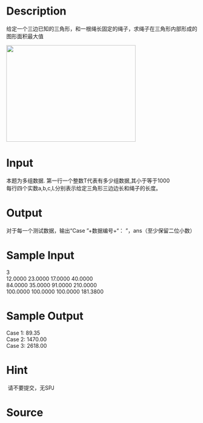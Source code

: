 
# Description

<div class="content"><p>给定一个三边已知的三角形，和一根绳长固定的绳子，求绳子在三角形内部形成的图形面积最大值</p>
<div><img src="source/bzoj/1335/img/aHR0cHM6Ly9seWRzeS5jb20vSnVkZ2VPbmxpbmUvdXBsb2FkLzIwMTcwOC9hYS5wbmc=.png" width="341" height="255" alt=""/></div></div>

# Input

<div class="content"><div>本题为多组数据. 第一行一个整数T代表有多少组数据,其小于等于1000 </div>
<div>每行四个实数a,b,c,L分别表示给定三角形三边边长和绳子的长度。</div></div>

# Output

<div class="content"><p>对于每一个测试数据，输出“Case ”+数据编号+“： ”，ans（至少保留二位小数）</p></div>

# Sample Input

<div class="content"><span class="sampledata">3<br/>
12.0000 23.0000 17.0000 40.0000<br/>
84.0000 35.0000 91.0000 210.0000<br/>
100.0000 100.0000 100.0000 181.3800</span></div>

# Sample Output

<div class="content"><span class="sampledata">Case 1: 89.35<br/>
Case 2: 1470.00<br/>
Case 3: 2618.00</span></div>

# Hint

<div class="content"><p></p><p> 请不要提交，无SPJ</p><p></p></div>

# Source

<div class="content"><p><a href="problemset.php?search="></a></p></div>

